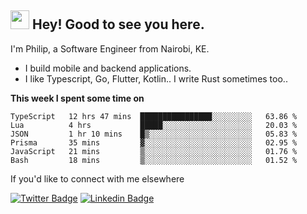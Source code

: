 <h2><img src="https://slackmojis.com/emojis/3643-cool-doge/download" width="30"/> Hey! Good to see you here.</h2>

<p>I'm Philip, a Software Engineer from Nairobi, KE. 

- I build mobile and backend applications.
- I like Typescript, Go, Flutter, Kotlin.. I write Rust sometimes too..</p>

**This week I spent some time on**
<!--START_SECTION:waka-->

```text
TypeScript   12 hrs 47 mins  ████████████████░░░░░░░░░   63.86 %
Lua          4 hrs           █████░░░░░░░░░░░░░░░░░░░░   20.03 %
JSON         1 hr 10 mins    █▒░░░░░░░░░░░░░░░░░░░░░░░   05.83 %
Prisma       35 mins         ▓░░░░░░░░░░░░░░░░░░░░░░░░   02.95 %
JavaScript   21 mins         ▒░░░░░░░░░░░░░░░░░░░░░░░░   01.76 %
Bash         18 mins         ▒░░░░░░░░░░░░░░░░░░░░░░░░   01.52 %
```

<!--END_SECTION:waka-->

If you'd like to connect with me elsewhere

[![Twitter Badge](https://img.shields.io/badge/-Twitter-1ca0f1?style=flat-square&labelColor=1ca0f1&logo=twitter&logoColor=white&link=https://twitter.com/_diogorodrigues)](https://twitter.com/kimathiphil)  [![Linkedin Badge](https://img.shields.io/badge/-LinkedIn-blue?style=flat-square&logo=Linkedin&logoColor=white&link=https://www.linkedin.com/in/philip-kimathi-2604a9114/)](https://www.linkedin.com/in/philip-kimathi-2604a9114/)
